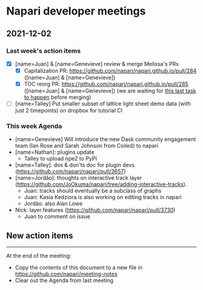 # Napari developer meetings

## 2021-12-02

### Last week's action items
- [x] [name=Juan] & [name=Genevieve] review & merge Melissa's PRs
  - [x] Capitalization PR: https://github.com/napari/napari.github.io/pull/284 ([name=Juan] & [name=Genevieve])
  - [x] TOC reorg PR: https://github.com/napari/napari.github.io/pull/285 ([name=Juan] & [name=Genevieve]) (we are waiting for [this last task to happen](https://github.com/napari/napari.github.io/pull/285#issuecomment-970480118) before merging)
- [ ] [name=Talley] Put smaller subset of lattice light sheet demo data (with just 2 timepoints) on dropbox for tutorial CI

### This week Agenda

- [name=Genevieve] Will introduce the new Dask community engagement team (Ian Rose and Sarah Johnson from Coiled) to napari
- [name=Nathan]: plugins update
    - Talley to upload npe2 to PyPI
- [name=Talley]: dos & don'ts doc for plugin devs (https://github.com/napari/napari/pull/3657)
- [name=Jordão]: thoughts on interactive track layer (https://github.com/JoOkuma/napari/tree/adding-interactive-tracks).
    - Juan: tracks should eventually be a subclass of graphs
    - Juan: Kasia Kedziora is also working on editing tracks in napari
    - Jordão: also Alan Lowe
- Nick: layer.features (https://github.com/napari/napari/pull/3730)
    - Juan to comment on issue


## New action items



------

At the end of the meeting:
- Copy the contents of this document to a new file in https://github.com/napari/meeting-notes
- Clear out the Agenda from last meeting
